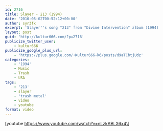 ```yaml
---
id: 2716
title: Slayer - 213 (1994)
date: '2016-05-02T00:52:12+00:00'
author: syr3fx
excerpt: 'Slayer''s song "213" from "Divine Intervention" album (1994).'
layout: post
guid: 'http://kultur666.com/?p=2716'
publicize_twitter_user:
    - kultur666
publicize_google_plus_url:
    - 'https://plus.google.com/+Kultur666-k6/posts/d9aTCbtjUdz'
categories:
    - '1994'
    - Music
    - Trash
    - USA
tags:
    - '213'
    - slayer
    - 'trash metal'
    - video
    - youtube
format: video
---
```


\[youtube https://www.youtube.com/watch?v=nLzkABLX6x4\]